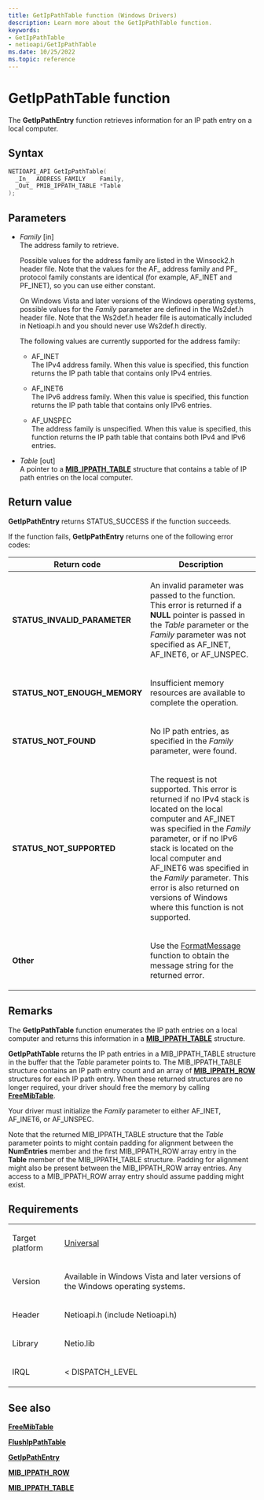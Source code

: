 ```yaml
---
title: GetIpPathTable function (Windows Drivers)
description: Learn more about the GetIpPathTable function.
keywords:
- GetIpPathTable
- netioapi/GetIpPathTable
ms.date: 10/25/2022
ms.topic: reference
---
```


# GetIpPathTable function

The **GetIpPathEntry** function retrieves information for an IP path entry on a local computer.

## Syntax

``` c++
NETIOAPI_API GetIpPathTable(
  _In_  ADDRESS_FAMILY    Family,
  _Out_ PMIB_IPPATH_TABLE *Table
);
```

## Parameters

- *Family* \[in\]  
   The address family to retrieve.

   Possible values for the address family are listed in the Winsock2.h header file. Note that the values for the AF\_ address family and PF\_ protocol family constants are identical (for example, AF\_INET and PF\_INET), so you can use either constant.

   On Windows Vista and later versions of the Windows operating systems, possible values for the *Family* parameter are defined in the Ws2def.h header file. Note that the Ws2def.h header file is automatically included in Netioapi.h and you should never use Ws2def.h directly.

   The following values are currently supported for the address family:

   - AF\_INET  
     The IPv4 address family. When this value is specified, this function returns the IP path table that contains only IPv4 entries.

   - AF\_INET6  
     The IPv6 address family. When this value is specified, this function returns the IP path table that contains only IPv6 entries.

   - AF\_UNSPEC  
     The address family is unspecified. When this value is specified, this function returns the IP path table that contains both IPv4 and IPv6 entries.

- *Table* \[out\]  
   A pointer to a [**MIB\_IPPATH\_TABLE**](mib-ippath-table.md) structure that contains a table of IP path entries on the local computer.

## Return value

**GetIpPathEntry** returns STATUS\_SUCCESS if the function succeeds.

If the function fails, **GetIpPathEntry** returns one of the following error codes:

<table>
<thead>
<tr class="header">
<th>Return code</th>
<th>Description</th>
</tr>
</thead>
<tbody>
<tr class="odd">
<td><strong>STATUS_INVALID_PARAMETER</strong></td>
<td><p>An invalid parameter was passed to the function. This error is returned if a <strong>NULL</strong> pointer is passed in the <em>Table</em> parameter or the <em>Family</em> parameter was not specified as AF_INET, AF_INET6, or AF_UNSPEC.</p></td>
</tr>
<tr class="even">
<td><strong>STATUS_NOT_ENOUGH_MEMORY</strong></td>
<td><p>Insufficient memory resources are available to complete the operation.</p></td>
</tr>
<tr class="odd">
<td><strong>STATUS_NOT_FOUND</strong></td>
<td><p>No IP path entries, as specified in the <em>Family</em> parameter, were found.</p></td>
</tr>
<tr class="even">
<td><strong>STATUS_NOT_SUPPORTED</strong></td>
<td><p>The request is not supported. This error is returned if no IPv4 stack is located on the local computer and AF_INET was specified in the <em>Family</em> parameter, or if no IPv6 stack is located on the local computer and AF_INET6 was specified in the <em>Family</em> parameter. This error is also returned on versions of Windows where this function is not supported.</p></td>
</tr>
<tr class="odd">
<td><strong>Other</strong></td>
<td><p>Use the <a href="/windows/win32/api/winbase/nf-winbase-formatmessage">FormatMessage</a> function to obtain the message string for the returned error.</p></td>
</tr>
</tbody>
</table>

## Remarks

The **GetIpPathTable** function enumerates the IP path entries on a local computer and returns this information in a [**MIB\_IPPATH\_TABLE**](mib-ippath-table.md) structure.

**GetIpPathTable** returns the IP path entries in a MIB\_IPPATH\_TABLE structure in the buffer that the *Table* parameter points to. The MIB\_IPPATH\_TABLE structure contains an IP path entry count and an array of [**MIB\_IPPATH\_ROW**](mib-ippath-row.md) structures for each IP path entry. When these returned structures are no longer required, your driver should free the memory by calling [**FreeMibTable**](freemibtable.md).

Your driver must initialize the *Family* parameter to either AF\_INET, AF\_INET6, or AF\_UNSPEC.

Note that the returned MIB\_IPPATH\_TABLE structure that the *Table* parameter points to might contain padding for alignment between the **NumEntries** member and the first MIB\_IPPATH\_ROW array entry in the **Table** member of the MIB\_IPPATH\_TABLE structure. Padding for alignment might also be present between the MIB\_IPPATH\_ROW array entries. Any access to a MIB\_IPPATH\_ROW array entry should assume padding might exist.

## Requirements

<table>
<tbody>
<tr class="odd">
<td><p>Target platform</p></td>
<td><a href="/windows-hardware/drivers/develop/target-platforms">Universal</a></td>
</tr>
<tr class="even">
<td><p>Version</p></td>
<td><p>Available in Windows Vista and later versions of the Windows operating systems.</p></td>
</tr>
<tr class="odd">
<td><p>Header</p></td>
<td>Netioapi.h (include Netioapi.h)</td>
</tr>
<tr class="even">
<td><p>Library</p></td>
<td>Netio.lib</td>
</tr>
<tr class="odd">
<td><p>IRQL</p></td>
<td><p>&lt; DISPATCH_LEVEL</p></td>
</tr>
</tbody>
</table>

## See also

[**FreeMibTable**](freemibtable.md)

[**FlushIpPathTable**](flushippathtable.md)

[**GetIpPathEntry**](getippathentry.md)

[**MIB\_IPPATH\_ROW**](mib-ippath-row.md)

[**MIB\_IPPATH\_TABLE**](mib-ippath-table.md)
